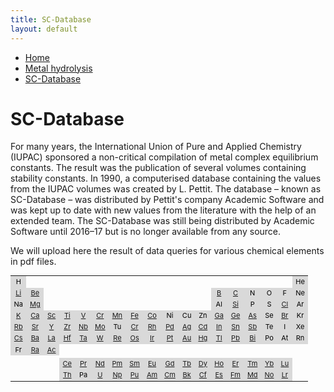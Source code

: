 ```yaml
---
title: SC-Database
layout: default
---
```

<ul>
  <li><a href="/">Home</a></li>
  <li><a href="/cost-nectar.html">Metal hydrolysis</a></li>
  <li><a class="active" href="/sc-database.html">SC-Database</a></li>
</ul>

# SC-Database

For many years, the International Union of Pure and Applied Chemistry (IUPAC) sponsored a non-critical compilation of metal complex equilibrium constants. The result was the publication of several volumes containing stability constants. In 1990, a computerised database containing the values from the IUPAC volumes was created by L. Pettit. The database – known as SC-Database – was distributed by Pettit's company Academic Software and was kept up to date with new values from the literature with the help of an extended team. The SC-Database was still being distributed by Academic Software until 2016–17 but is no longer available from any source.

We will upload here the result of data queries for various chemical elements in pdf files.

<table style="font-size:11px; color:black">
  <tr>
    <td align="center" border="1" bgcolor="#d9d9d9">H</td>
    <td></td>
    <td></td>
    <td></td>
    <td></td>
    <td></td>
    <td></td>
    <td></td>
    <td></td>
    <td></td>
    <td></td>
    <td></td>
    <td></td>
    <td></td>
    <td></td>
    <td></td>
    <td></td>
    <td align="center" border="1" bgcolor="#d9d9d9">He</td>
  </tr>
  <tr>
    <td align="center" border="1" bgcolor="#d9d9d9"><a href="docs//IUPAC/Li.pdf" target="_blank" rel="noopener">Li</a></td>
    <td align="center" border="1" bgcolor="#d9d9d9"><a href="docs//IUPAC/Be.pdf" target="_blank" rel="noopener">Be</a></td>
    <td></td>
    <td></td>
    <td></td>
    <td></td>
    <td></td>
    <td></td>
    <td></td>
    <td></td>
    <td></td>
    <td></td>
    <td align="center" border="1" bgcolor="#d9d9d9"><a href="docs//IUPAC/B.pdf" target="_blank" rel="noopener">B</a></td>
    <td align="center" border="1" bgcolor="#d9d9d9"><a href="docs//IUPAC/C.pdf" target="_blank" rel="noopener">C</a></td>
    <td align="center" border="1" bgcolor="#d9d9d9">N</td>
    <td align="center" border="1" bgcolor="#d9d9d9">O</td>
    <td align="center" border="1" bgcolor="#d9d9d9">F</td>
    <td align="center" border="1" bgcolor="#d9d9d9">Ne</td>
  </tr>
  <tr border="1">
    <td align="center" border="1" bgcolor="#d9d9d9">Na</td>
    <td align="center" border="1" bgcolor="#d9d9d9"><a href="docs//IUPAC/Mg.pdf" target="_blank" rel="noopener">Mg</a></td>
    <td></td>
    <td></td>
    <td></td>
    <td></td>
    <td></td>
    <td></td>
    <td></td>
    <td></td>
    <td></td>
    <td></td>
    <td align="center" border="1" bgcolor="#d9d9d9">Al</td>
    <td align="center" border="1" bgcolor="#d9d9d9"><a href="docs//IUPAC/Si.pdf" target="_blank" rel="noopener">Si</a></td>
    <td align="center" border="1" bgcolor="#d9d9d9">P</td>
    <td align="center" border="1" bgcolor="#d9d9d9">S</td>
    <td align="center" border="1" bgcolor="#d9d9d9"><a href="docs//IUPAC/Cl.pdf" target="_blank" rel="noopener">Cl</a></td>
    <td align="center" border="1" bgcolor="#d9d9d9">Ar</td>
  </tr>
  <tr border="1">
    <td align="center" border="1" bgcolor="#d9d9d9"><a href="docs//IUPAC/K.pdf" target="_blank" rel="noopener">K</a></td>
    <td align="center" border="1" bgcolor="#d9d9d9"><a href="docs//IUPAC/Ca.pdf" target="_blank" rel="noopener">Ca</a></td>
    <td align="center" border="1" bgcolor="#d9d9d9"><a href="docs//IUPAC/Sc.pdf" target="_blank" rel="noopener">Sc</a></td>
    <td align="center" border="1" bgcolor="#d9d9d9"><a href="docs//IUPAC/Ti.pdf" target="_blank" rel="noopener">Ti</a></td>
    <td align="center" border="1" bgcolor="#d9d9d9"><a href="docs//IUPAC/V.pdf" target="_blank" rel="noopener">V</a></td>
    <td align="center" border="1" bgcolor="#d9d9d9"><a href="docs//IUPAC/Cr.pdf" target="_blank" rel="noopener">Cr</a></td>
    <td align="center" border="1" bgcolor="#d9d9d9"><a href="docs//IUPAC/Mn.pdf" target="_blank" rel="noopener">Mn</a></td>
    <td align="center" border="1" bgcolor="#d9d9d9"><a href="docs//IUPAC/Fe.pdf" target="_blank" rel="noopener">Fe</a></td>
    <td align="center" border="1" bgcolor="#d9d9d9"><a href="docs//IUPAC/Co.pdf" target="_blank" rel="noopener">Co</a></td>
    <td align="center" border="1" bgcolor="#d9d9d9">Ni</td>
    <td align="center" border="1" bgcolor="#d9d9d9">Cu</td>
    <td align="center" border="1" bgcolor="#d9d9d9">Zn</td>
    <td align="center" border="1" bgcolor="#d9d9d9"><a href="docs//IUPAC/Ga.pdf" target="_blank" rel="noopener">Ga</a></td>
    <td align="center" border="1" bgcolor="#d9d9d9"><a href="docs//IUPAC/Ge.pdf" target="_blank" rel="noopener">Ge</a></td>
    <td align="center" border="1" bgcolor="#d9d9d9"><a href="docs//IUPAC/As.pdf" target="_blank" rel="noopener">As</a></td>
    <td align="center" border="1" bgcolor="#d9d9d9">Se</td>
    <td align="center" border="1" bgcolor="#d9d9d9"><a href="docs//IUPAC/Br.pdf" target="_blank" rel="noopener">Br</a></td>
    <td align="center" border="1" bgcolor="#d9d9d9">Kr</td>
  </tr>
  <tr>
    <td align="center" border="1" bgcolor="#d9d9d9"><a href="docs//IUPAC/Rb.pdf" target="_blank" rel="noopener">Rb</a></td>
    <td align="center" border="1" bgcolor="#d9d9d9"><a href="docs//IUPAC/Sr.pdf" target="_blank" rel="noopener">Sr</a></td>
    <td align="center" border="1" bgcolor="#d9d9d9"><a href="docs//IUPAC/Y.pdf" target="_blank" rel="noopener">Y</a></td>
    <td align="center" border="1" bgcolor="#d9d9d9"><a href="docs//IUPAC/Zr.pdf" target="_blank" rel="noopener">Zr</a></td>
    <td align="center" border="1" bgcolor="#d9d9d9"><a href="docs//IUPAC/Nb.pdf" target="_blank" rel="noopener">Nb</a></td>
    <td align="center" border="1" bgcolor="#d9d9d9"><a href="docs//IUPAC/Mo.pdf" target="_blank" rel="noopener">Mo</a></td>
    <td align="center" border="1" bgcolor="#d9d9d9">Tu</td>
    <td align="center" border="1" bgcolor="#d9d9d9"><a href="docs//IUPAC/Cr.pdf" target="_blank" rel="noopener">Cr</a></td>
    <td align="center" border="1" bgcolor="#d9d9d9"><a href="docs//IUPAC/Rh.pdf" target="_blank" rel="noopener">Rh</a></td>
    <td align="center" border="1" bgcolor="#d9d9d9"><a href="docs//IUPAC/Pd.pdf" target="_blank" rel="noopener">Pd</a></td>
    <td align="center" border="1" bgcolor="#d9d9d9"><a href="docs//IUPAC/Ag.pdf" target="_blank" rel="noopener">Ag</a></td>
    <td align="center" border="1" bgcolor="#d9d9d9"><a href="docs//IUPAC/Cd.pdf" target="_blank" rel="noopener">Cd</a></td>
    <td align="center" border="1" bgcolor="#d9d9d9"><a href="docs//IUPAC/In.pdf" target="_blank" rel="noopener">In</a></td>
    <td align="center" border="1" bgcolor="#d9d9d9"><a href="docs//IUPAC/Sn.pdf" target="_blank" rel="noopener">Sn</a></td>
    <td align="center" border="1" bgcolor="#d9d9d9"><a href="docs//IUPAC/Sb.pdf" target="_blank" rel="noopener">Sb</a></td>
    <td align="center" border="1" bgcolor="#d9d9d9">Te</td>
    <td align="center" border="1" bgcolor="#d9d9d9">I</td>
    <td align="center" border="1" bgcolor="#d9d9d9">Xe</td>
  </tr>
  <tr>
    <td align="center" border="1" bgcolor="#d9d9d9"><a href="docs//IUPAC/Cs.pdf" target="_blank" rel="noopener">Cs</a></td>
    <td align="center" border="1" bgcolor="#d9d9d9"><a href="docs//IUPAC/Ba.pdf" target="_blank" rel="noopener">Ba</a></td>
    <td align="center" border="1" bgcolor="#d9d9d9"><a href="docs//IUPAC/La.pdf" target="_blank" rel="noopener">La</a></td>
    <td align="center" border="1" bgcolor="#d9d9d9"><a href="docs//IUPAC/Hf.pdf" target="_blank" rel="noopener">Hf</a></td>
    <td align="center" border="1" bgcolor="#d9d9d9"><a href="docs//IUPAC/Ta.pdf" target="_blank" rel="noopener">Ta</a></td>
    <td align="center" border="1" bgcolor="#d9d9d9"><a href="docs//IUPAC/W.pdf" target="_blank" rel="noopener">W</a></td>
    <td align="center" border="1" bgcolor="#d9d9d9"><a href="docs//IUPAC/Re.pdf" target="_blank" rel="noopener">Re</a></td>
    <td align="center" border="1" bgcolor="#d9d9d9"><a href="docs//IUPAC/Os.pdf" target="_blank" rel="noopener">Os</a></td>
    <td align="center" border="1" bgcolor="#d9d9d9"><a href="docs//IUPAC/Ir.pdf" target="_blank" rel="noopener">Ir</a></td>
    <td align="center" border="1" bgcolor="#d9d9d9"><a href="docs//IUPAC/Pt.pdf" target="_blank" rel="noopener">Pt</a></td>
    <td align="center" border="1" bgcolor="#d9d9d9"><a href="docs//IUPAC/Au.pdf" target="_blank" rel="noopener">Au</a></td>
    <td align="center" border="1" bgcolor="#d9d9d9"><a href="docs//IUPAC/Hg.pdf" target="_blank" rel="noopener">Hg</a></td>
    <td align="center" border="1" bgcolor="#d9d9d9"><a href="docs//IUPAC/Tl.pdf" target="_blank" rel="noopener">Tl</a></td>
    <td align="center" border="1" bgcolor="#d9d9d9"><a href="docs//IUPAC/Pb.pdf" target="_blank" rel="noopener">Pb</a></td>
    <td align="center" border="1" bgcolor="#d9d9d9"><a href="docs//IUPAC/Bi.pdf" target="_blank" rel="noopener">Bi</a></td>
    <td align="center" border="1" bgcolor="#d9d9d9">Po</td>
    <td align="center" border="1" bgcolor="#d9d9d9">At</td>
    <td align="center" border="1" bgcolor="#d9d9d9">Rn</td>
  </tr>
  <tr>
    <td align="center" border="1" bgcolor="#d9d9d9">Fr</td>
    <td align="center" border="1" bgcolor="#d9d9d9"><a href="docs//IUPAC/Ra.pdf" target="_blank" rel="noopener">Ra</a></td>
    <td align="center" border="1" bgcolor="#d9d9d9"><a href="docs//IUPAC/Ac.pdf" target="_blank" rel="noopener">Ac</a></td>
    <td align="center" border="1"></td>
    <td align="center" border="1"></td>
    <td align="center" border="1"></td>
    <td align="center" border="1"></td>
    <td align="center" border="1"></td>
    <td align="center" border="1"></td>
    <td align="center" border="1"></td>
    <td align="center" border="1"></td>
    <td align="center" border="1"></td>
    <td align="center" border="1"></td>
    <td align="center" border="1"></td>
    <td align="center" border="1"></td>
    <td align="center" border="1"></td>
    <td align="center" border="1"></td>
    <td align="center" border="1"></td>
  </tr>
  <tr>
    <td></td>
    <td></td>
    <td></td>
    <td></td>
    <td></td>
    <td></td>
    <td></td>
    <td></td>
    <td></td>
    <td></td>
    <td></td>
    <td></td>
    <td></td>
    <td></td>
    <td></td>
    <td></td>
    <td></td>
    <td></td>
  </tr>
  <tr>
    <td></td>
    <td></td>
    <td></td>
    <td align="center" border="1" bgcolor="#d9d9d9"><a href="docs//IUPAC/Ce.pdf" target="_blank" rel="noopener">Ce</a></td>
    <td align="center" border="1" bgcolor="#d9d9d9"><a href="docs//IUPAC/Pr.pdf" target="_blank" rel="noopener">Pr</a></td>
    <td align="center" border="1" bgcolor="#d9d9d9"><a href="docs//IUPAC/Nd.pdf" target="_blank" rel="noopener">Nd</a></td>
    <td align="center" border="1" bgcolor="#d9d9d9"><a href="docs//IUPAC/Pm.pdf" target="_blank" rel="noopener">Pm</a></td>
    <td align="center" border="1" bgcolor="#d9d9d9"><a href="docs//IUPAC/Sm.pdf" target="_blank" rel="noopener">Sm</a></td>
    <td align="center" border="1" bgcolor="#d9d9d9"><a href="docs//IUPAC/Eu.pdf" target="_blank" rel="noopener">Eu</a></td>
    <td align="center" border="1" bgcolor="#d9d9d9"><a href="docs//IUPAC/Gd.pdf" target="_blank" rel="noopener">Gd</a></td>
    <td align="center" border="1" bgcolor="#d9d9d9"><a href="docs//IUPAC/Tb.pdf" target="_blank" rel="noopener">Tb</a></td>
    <td align="center" border="1" bgcolor="#d9d9d9"><a href="docs//IUPAC/Dy.pdf" target="_blank" rel="noopener">Dy</a></td>
    <td align="center" border="1" bgcolor="#d9d9d9"><a href="docs//IUPAC/Ho.pdf" target="_blank" rel="noopener">Ho</a></td>
    <td align="center" border="1" bgcolor="#d9d9d9"><a href="docs//IUPAC/Er.pdf" target="_blank" rel="noopener">Er</a></td>
    <td align="center" border="1" bgcolor="#d9d9d9"><a href="docs//IUPAC/Tm.pdf" target="_blank" rel="noopener">Tm</a></td>
    <td align="center" border="1" bgcolor="#d9d9d9"><a href="docs//IUPAC/Yb.pdf" target="_blank" rel="noopener">Yb</a></td>
    <td align="center" border="1" bgcolor="#d9d9d9"><a href="docs//IUPAC/Lu.pdf" target="_blank" rel="noopener">Lu</a></td>
    <td></td>
  </tr>
  <tr>
    <td></td>
    <td></td>
    <td></td>
    <td align="center" border="1" bgcolor="#d9d9d9"><a href="docs//IUPAC/Th.pdf" target="_blank" rel="noopener">Th</a></td>
    <td align="center" border="1" bgcolor="#d9d9d9">Pa</td>
    <td align="center" border="1" bgcolor="#d9d9d9"><a href="docs//IUPAC/U.pdf" target="_blank" rel="noopener">U</a></td>
    <td align="center" border="1" bgcolor="#d9d9d9"><a href="docs//IUPAC/Np.pdf" target="_blank" rel="noopener">Np</a></td>
    <td align="center" border="1" bgcolor="#d9d9d9"><a href="docs//IUPAC/Pu.pdf" target="_blank" rel="noopener">Pu</a></td>
    <td align="center" border="1" bgcolor="#d9d9d9"><a href="docs//IUPAC/Am.pdf" target="_blank" rel="noopener">Am</a></td>
    <td align="center" border="1" bgcolor="#d9d9d9"><a href="docs//IUPAC/Cm.pdf" target="_blank" rel="noopener">Cm</a></td>
    <td align="center" border="1" bgcolor="#d9d9d9"><a href="docs//IUPAC/Bk.pdf" target="_blank" rel="noopener">Bk</a></td>
    <td align="center" border="1" bgcolor="#d9d9d9"><a href="docs//IUPAC/Cf.pdf" target="_blank" rel="noopener">Cf</a></td>
    <td align="center" border="1" bgcolor="#d9d9d9"><a href="docs//IUPAC/Es.pdf" target="_blank" rel="noopener">Es</a></td>
    <td align="center" border="1" bgcolor="#d9d9d9"><a href="docs//IUPAC/Fm.pdf" target="_blank" rel="noopener">Fm</a></td>
    <td align="center" border="1" bgcolor="#d9d9d9"><a href="docs//IUPAC/Md.pdf" target="_blank" rel="noopener">Md</a></td>
    <td align="center" border="1" bgcolor="#d9d9d9"><a href="docs//IUPAC/No.pdf" target="_blank" rel="noopener">No</a></td>
    <td align="center" border="1" bgcolor="#d9d9d9"><a href="docs//IUPAC/C.pdf" target="_blank" rel="noopener">Lr</a></td>
    <td></td>
  </tr>
</table>
